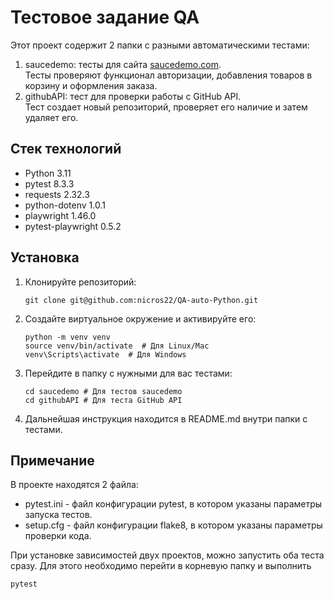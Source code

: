 # Тестовое задание QA

Этот проект содержит 2 папки с разными автоматическими тестами:
1. saucedemo: тесты для сайта [saucedemo.com](https://www.saucedemo.com/).\
    Тесты проверяют функционал авторизации, добавления товаров в корзину и оформления заказа.
2. githubAPI: тест для проверки работы с GitHub API.\
    Тест создает новый репозиторий, проверяет его наличие и затем удаляет его.

## Стек технологий

- Python 3.11
- pytest 8.3.3
- requests 2.32.3
- python-dotenv 1.0.1
- playwright 1.46.0
- pytest-playwright 0.5.2

## Установка

1. Клонируйте репозиторий:
   ```
   git clone git@github.com:nicros22/QA-auto-Python.git
   ```
   
2. Создайте виртуальное окружение и активируйте его:
   ```
   python -m venv venv
   source venv/bin/activate  # Для Linux/Mac
   venv\Scripts\activate  # Для Windows
   ```
   
3. Перейдите в папку с нужными для вас тестами:
   ```
   cd saucedemo # Для тестов saucedemo
   cd githubAPI # Для теста GitHub API
   ```

4. Дальнейшая инструкция находится в README.md внутри папки с тестами.

## Примечание 
В проекте находятся 2 файла:
- pytest.ini - файл конфигурации pytest, в котором указаны параметры запуска тестов.
- setup.cfg - файл конфигурации flake8, в котором указаны параметры проверки кода.

При установке зависимостей двух проектов, можно запустить оба теста сразу.
Для этого необходимо перейти в корневую папку и выполнить
```
pytest
```
